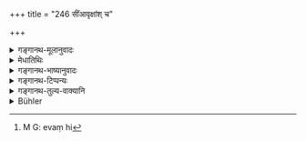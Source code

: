 +++
title = "246 सींआवृक्षांश् च"

+++

<details><summary>गङ्गानथ-मूलानुवादः</summary>

He shall plant boundary-trees,—such as the Nyagrodha, the Aśvattha, the Kiṃśuka, the Śālmalī, the Sāla and the Tāla,—as also plants with milky juice.—(246)
</details>

<details><summary>मेधातिथिः</summary>

**पादपा** वृक्षाः । **क्षीरिणो** ऽर्कोदुम्बरप्रभृतयः । एते च[^१४५] चिरस्थायित्वात् सीमादेश एव रोपयितव्या न ग्राममध्ये । सीमादेशाद् अन्यत्र क्रियमाणा न निश्चायकाः स्युः ॥ ८.२४६ ॥


[^१४५]:
     M G: evaṃ hi
</details>

<details><summary>गङ्गानथ-भाष्यानुवादः</summary>

‘*Pādapa*’ is *plant*.—‘*Plants with milky-juice*’—such as the *Arka*, the *Udumbara* and the like.

These trees are long-lived; hence they should he planted on boundaries; but never in the midst of the village. If they were planted elsewhere also, they could not he sure indicatives of boundaries.—(246)
</details>

<details><summary>गङ्गानथ-टिप्पन्यः</summary>

This verse is quoted in *Mitākṣarā* (2.151) as describing *visible* boundaries;—in *Vivādaratnākara* (p. 202);—in *Parāśaramādhava* (Vyavahāra, p. 270);—in *Vivādacintāmaṇi* (p. 73);—and in
*Vīramitrodaya* (Vyavahāra, 139b).
</details>

<details><summary>गङ्गानथ-तुल्य-वाक्यानि</summary>

**(verses 8.245-251)  
**

See Comparative notes for [Verse 8.245].
</details>

<details><summary>Bühler</summary>

246	Let him mark the boundaries (by) trees, (e.g.) Nyagrodhas, Asvatthas, Kimsukas, cotton-trees, Salas, Palmyra palms, and trees with milky juice,
</details>
